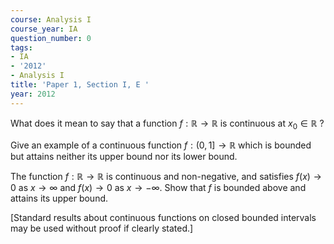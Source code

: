```yaml
---
course: Analysis I
course_year: IA
question_number: 0
tags:
- IA
- '2012'
- Analysis I
title: 'Paper 1, Section I, E '
year: 2012
---
```




What does it mean to say that a function $f: \mathbb{R} \rightarrow \mathbb{R}$ is continuous at $x_{0} \in \mathbb{R}$ ?

Give an example of a continuous function $f:(0,1] \rightarrow \mathbb{R}$ which is bounded but attains neither its upper bound nor its lower bound.

The function $f: \mathbb{R} \rightarrow \mathbb{R}$ is continuous and non-negative, and satisfies $f(x) \rightarrow 0$ as $x \rightarrow \infty$ and $f(x) \rightarrow 0$ as $x \rightarrow-\infty$. Show that $f$ is bounded above and attains its upper bound.

[Standard results about continuous functions on closed bounded intervals may be used without proof if clearly stated.]
